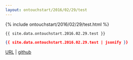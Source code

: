 ```yaml
---
layout: ontouchstart/2016/02/29/test
---
```


{% include ontouchstart/2016/02/29/test.html %}

```
{{ site.data.ontouchstart.2016.02.29.test }}
```

```json
{{ site.data.ontouchstart.2016.02.29.test | jsonify }}
```

<script>
  data = {{ site.data.ontouchstart.2016.02.29.test | jsonify }};
  console.log(data);
</script>

[URL](https://bigdata-mindstorms.github.io/jekyll-playground/ontouchstart/2016/02/29/test.html) |
[github](https://github.com/bigdata-mindstorms/jekyll-playground/tree/gh-pages/ontouchstart/2016/02/29/test.md)

